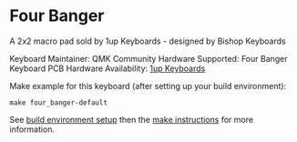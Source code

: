Four Banger
===

A 2x2 macro pad sold by 1up Keyboards - designed by Bishop Keyboards

Keyboard Maintainer: QMK Community
Hardware Supported: Four Banger Keyboard PCB
Hardware Availability: [1up Keyboards](https://1upkeyboards.com/)

Make example for this keyboard (after setting up your build environment):

    make four_banger-default

See [build environment setup](https://docs.qmk.fm/build_environment_setup.html) then the [make instructions](https://docs.qmk.fm/make_instructions.html) for more information.